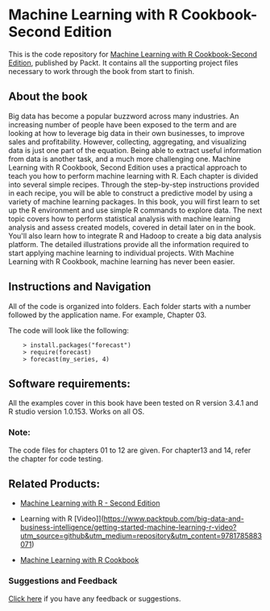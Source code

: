 # Machine Learning with R Cookbook-Second Edition
This is the code repository for [Machine Learning with R Cookbook-Second Edition](https://www.packtpub.com/big-data-and-business-intelligence/machine-learning-r-cookbook-second-edition?utm_source=github&utm_medium=repository&utm_content=9781787284395), published by Packt. It contains all the supporting project files necessary to work through the book from start to finish.

## About the book
Big data has become a popular buzzword across many industries. An increasing number of people have been exposed to the term and are looking at how to leverage big data in their own businesses, to improve sales and profitability. However, collecting, aggregating, and visualizing data is just one part of the equation. Being able to extract useful information from data is another task, and a much more challenging one. Machine Learning with R Cookbook, Second Edition uses a practical approach to teach you how to perform machine learning with R. Each chapter is divided into several simple recipes. Through the step-by-step instructions provided in each recipe, you will be able to construct a predictive model by using a variety of machine learning packages. In this book, you will first learn to set up the R environment and use simple R commands to explore data. The next topic covers how to perform statistical analysis with machine learning analysis and assess created models, covered in detail later on in the book. You'll also learn how to integrate R and Hadoop to create a big data analysis platform. The detailed illustrations provide all the information required to start applying machine learning to individual projects. With Machine Learning with R Cookbook, machine learning has never been easier.

## Instructions and Navigation
All of the code is organized into folders. Each folder starts with a number followed by the application name. For example, Chapter 03.

The code will look like the following:

        > install.packages("forecast") 
        > require(forecast) 
        > forecast(my_series, 4) 
        
## Software requirements:
All the examples cover in this book have been tested on R version 3.4.1 and R studio version 1.0.153. Works on all OS.

### Note:
The code files for chapters 01 to 12 are given. For chapter13 and 14, refer the chapter for code testing.

## Related Products:
* [Machine Learning with R - Second Edition](https://www.packtpub.com/big-data-and-business-intelligence/machine-learning-r-second-edition?utm_source=github&utm_medium=repository&utm_content=9781784393908)

* Learning with R [Video]](https://www.packtpub.com/big-data-and-business-intelligence/getting-started-machine-learning-r-video?utm_source=github&utm_medium=repository&utm_content=9781785883071)

* [Machine Learning with R Cookbook](https://www.packtpub.com/big-data-and-business-intelligence/machine-learning-r-cookbook?utm_source=github&utm_medium=repository&utm_content=9781783982042)

### Suggestions and Feedback
[Click here](https://docs.google.com/forms/d/e/1FAIpQLSe5qwunkGf6PUvzPirPDtuy1Du5Rlzew23UBp2S-P3wB-GcwQ/viewform) if you have any feedback or suggestions.

